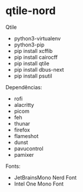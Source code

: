 # qtile-nord

Qtile
* python3-virtualenv
* python3-pip
* pip install xcffib
* pip install cairocff
* pip install qtile
* pip install dbus-next
* pip install psutil



Dependências:
* rofi
* alacritty
* picom
* feh
* thunar
* firefox
* flameshot
* dunst
* pavucontrol
* pamixer

Fonts:
* JetBrainsMono Nerd Font
* Intel One Mono Font

